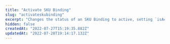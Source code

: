 ```yaml
---
title: "Activate SKU Binding"
slug: "activateskubinding"
excerpt: "Changes the status of an SKU Binding to active, setting `isActive` to `true`.\r\n\r\n > ℹ This path is an updated version of `/api/catalog_system/pvt/skuseller/activate/{sellerId}/{skuSellerId}`."
hidden: false
createdAt: "2022-07-27T15:19:35.882Z"
updatedAt: "2022-07-28T19:14:17.132Z"
---
```

